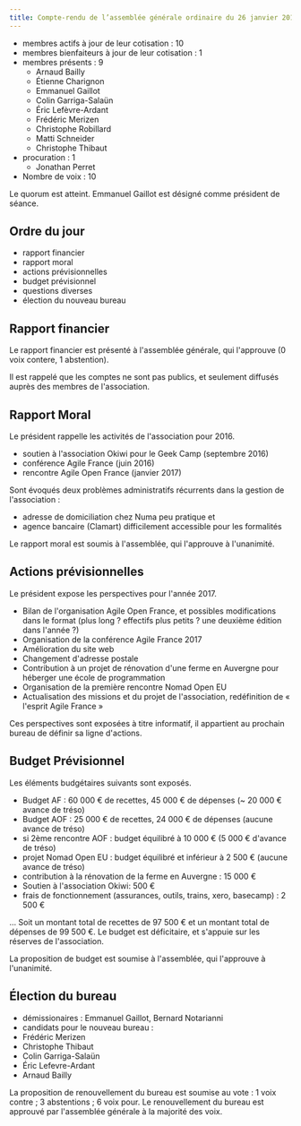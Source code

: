 ```yaml
---
title: Compte-rendu de l’assemblée générale ordinaire du 26 janvier 2017
---
```


- membres actifs à jour de leur cotisation : 10
- membres bienfaiteurs à jour de leur cotisation : 1
- membres présents : 9
  - Arnaud Bailly
  - Étienne Charignon
  - Emmanuel Gaillot
  - Colin Garriga-Salaün
  - Éric Lefèvre-Ardant
  - Frédéric Merizen
  - Christophe Robillard
  - Matti Schneider
  - Christophe Thibaut
- procuration : 1
  - Jonathan Perret
- Nombre de voix : 10

Le quorum est atteint. Emmanuel Gaillot est désigné comme président de séance.

## Ordre du jour

- rapport financier
- rapport moral
- actions prévisionnelles
- budget prévisionnel
- questions diverses
- élection du nouveau bureau

## Rapport financier

Le rapport financier est présenté à l'assemblée générale, qui l'approuve (0 voix contere, 1 abstention).

Il est rappelé que les comptes ne sont pas publics, et seulement diffusés auprès des membres de l'association.

## Rapport Moral

Le président rappelle les activités de l'association pour 2016.

- soutien à l'association Okiwi pour le Geek Camp (septembre 2016)
- conférence Agile France (juin 2016)
- rencontre Agile Open France (janvier 2017)

Sont évoqués deux problèmes administratifs récurrents dans la gestion de l'association :
- adresse de domiciliation chez Numa peu pratique et
- agence bancaire (Clamart) difficilement accessible pour les formalités

Le rapport moral est soumis à l'assemblée, qui l'approuve à l'unanimité.

## Actions prévisionnelles

Le président expose les perspectives pour l'année 2017.

- Bilan de l'organisation Agile Open France, et possibles modifications dans le format (plus long ? effectifs plus petits ? une deuxième édition dans l'année ?)
- Organisation de la conférence Agile France 2017
- Amélioration du site web
- Changement d'adresse postale
- Contribution à un projet de rénovation d'une ferme en Auvergne pour héberger une école de programmation
- Organisation de la première rencontre Nomad Open EU
- Actualisation des missions et du projet de l'association, redéfinition de « l'esprit Agile France »

Ces perspectives sont exposées à titre informatif, il appartient au prochain bureau de définir sa ligne d'actions.


## Budget Prévisionnel

Les éléments budgétaires suivants sont exposés.

- Budget AF : 60 000 € de recettes, 45 000 € de dépenses (~ 20 000 € avance de tréso)
- Budget AOF : 25 000 € de recettes, 24 000 € de dépenses (aucune avance de tréso)
- si 2ème rencontre AOF : budget équilibré à 10 000 € (5 000 € d'avance de tréso)
- projet Nomad Open EU : budget équilibré et inférieur à 2 500 € (aucune avance de tréso)
- contribution à la rénovation de la ferme en Auvergne : 15 000 €
- Soutien à l'association Okiwi: 500 €
- frais de fonctionnement (assurances, outils, trains, xero, basecamp) : 2 500 €

… Soit un montant total de recettes de 97 500 € et un montant total de dépenses de 99 500 €.
Le budget est déficitaire, et s'appuie sur les réserves de l'association.

La proposition de budget est soumise à l'assemblée, qui l'approuve à l'unanimité.



## Élection du bureau

- démissionaires : Emmanuel Gaillot, Bernard Notarianni
- candidats pour le nouveau bureau :
 - Frédéric Merizen
 - Christophe Thibaut
 - Colin Garriga-Salaün
 - Éric Lefevre-Ardant
 - Arnaud Bailly

La proposition de renouvellement du bureau est soumise au vote : 1 voix contre ; 3 abstentions ; 6 voix pour. Le renouvellement du bureau est approuvé par l'assemblée générale à la majorité des voix.
